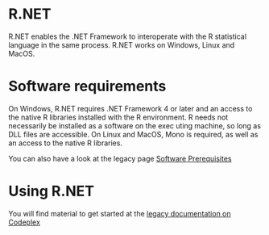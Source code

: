R.NET
=======

R.NET enables the .NET Framework to interoperate with the R statistical language in the same process. R.NET works on Windows, Linux and MacOS. 

# Software requirements

On Windows, R.NET requires .NET Framework 4 or later and an access to the native R libraries installed with the R environment. R needs not necessarily be installed as a software on the exec uting machine, so long as DLL files are accessible.
On Linux and MacOS, Mono is required, as well as an access to the native R libraries.

You can also have a look at the legacy page [Software Prerequisites](http://rdotnet.codeplex.com/wikipage?title=Software%20Prerequisites)

# Using R.NET

You will find material to get started at the [legacy documentation on Codeplex](http://rdotnet.codeplex.com/documentation) 
